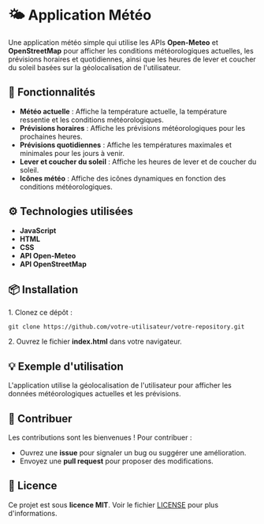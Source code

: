 # 🌤️ Application Météo

<p>Une application météo simple qui utilise les APIs <strong>Open-Meteo</strong> et <strong>OpenStreetMap</strong> pour afficher les conditions météorologiques actuelles, les prévisions horaires et quotidiennes, ainsi que les heures de lever et coucher du soleil basées sur la géolocalisation de l'utilisateur.</p>

## 🔧 Fonctionnalités
<ul>
    <li><strong>Météo actuelle</strong> : Affiche la température actuelle, la température ressentie et les conditions météorologiques.</li>
    <li><strong>Prévisions horaires</strong> : Affiche les prévisions météorologiques pour les prochaines heures.</li>
    <li><strong>Prévisions quotidiennes</strong> : Affiche les températures maximales et minimales pour les jours à venir.</li>
    <li><strong>Lever et coucher du soleil</strong> : Affiche les heures de lever et de coucher du soleil.</li>
    <li><strong>Icônes météo</strong> : Affiche des icônes dynamiques en fonction des conditions météorologiques.</li>
</ul>

## ⚙️ Technologies utilisées
<ul>
    <li><i class="fa fa-laptop"></i> <strong>JavaScript</strong></li>
    <li><i class="fa fa-html5"></i> <strong>HTML</strong></li>
    <li><i class="fa fa-css3"></i> <strong>CSS</strong></li>
    <li><i class="fa fa-cloud"></i> <strong>API Open-Meteo</strong></li>
    <li><i class="fa fa-map-marker"></i> <strong>API OpenStreetMap</strong></li>
</ul>

## 📦 Installation
<p>1. Clonez ce dépôt :</p>
<pre><code>git clone https://github.com/votre-utilisateur/votre-repository.git</code></pre>
<p>2. Ouvrez le fichier <strong>index.html</strong> dans votre navigateur.</p>

## 💡 Exemple d'utilisation
<p>L'application utilise la géolocalisation de l'utilisateur pour afficher les données météorologiques actuelles et les prévisions.</p>

## 🤝 Contribuer
<p>Les contributions sont les bienvenues ! Pour contribuer :</p>
<ul>
    <li>Ouvrez une <strong>issue</strong> pour signaler un bug ou suggérer une amélioration.</li>
    <li>Envoyez une <strong>pull request</strong> pour proposer des modifications.</li>
</ul>

## 📜 Licence
<p>Ce projet est sous <strong>licence MIT</strong>. Voir le fichier <a href="LICENSE">LICENSE</a> pour plus d'informations.</p>

